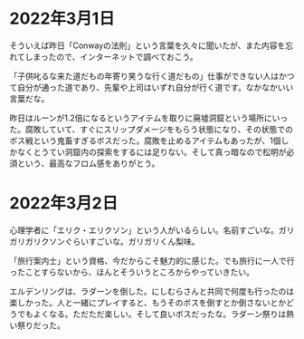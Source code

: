 # 2022年3月1日

そういえば昨日「Conwayの法則」という言葉を久々に聞いたが、また内容を忘れてしまったので、インターネットで調べておこう。

「子供叱るな来た道だもの年寄り笑うな行く道だもの」仕事ができない人はかつて自分が通った道であり、先輩や上司はいずれ自分が行く道です。なかなかいい言葉だな。

昨日はルーンが1.2倍になるというアイテムを取りに廃墟洞窟という場所にいった。腐敗していて、すぐにスリップダメージをもらう状態になり、その状態でのボス戦という鬼畜すぎるボスだった。腐敗を止めるアイテムもあったが、1個しかなくとうてい洞窟内の探索をするには足りない。そして真っ暗なので松明が必須という、最高なフロム感をありがとう。

# 2022年3月2日

心理学者に「エリク・エリクソン」という人がいるらしい。名前すごいな。ガリガリガリクソンぐらいすごいな。ガリガリくん梨味。

「旅行案内士」という資格、今だからこそ魅力的に感じた。でも旅行に一人で行ったことすらないから、ほんとそういうところからやっていきたい。

エルデンリングは、ラダーンを倒した。にしむらさんと共同で何度も行ったのは楽しかった。人と一緒にプレイすると、もうそのボスを倒すとか倒さないとかどうでもよくなる。ただただ楽しい。そして良いボスだったな。ラダーン祭りは熱い祭りだった。


